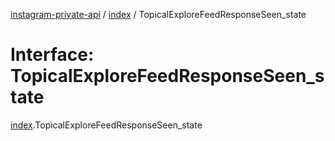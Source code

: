 [instagram-private-api](../../README.md) / [index](../../modules/index.md) / TopicalExploreFeedResponseSeen_state

# Interface: TopicalExploreFeedResponseSeen\_state

[index](../../modules/index.md).TopicalExploreFeedResponseSeen_state
